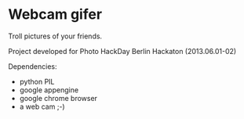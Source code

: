 Webcam gifer 
============

Troll pictures of your friends.

Project developed for Photo HackDay Berlin Hackaton (2013.06.01-02)



Dependencies: 
* python PIL
* google appengine
* google chrome browser 
* a web cam ;-)

